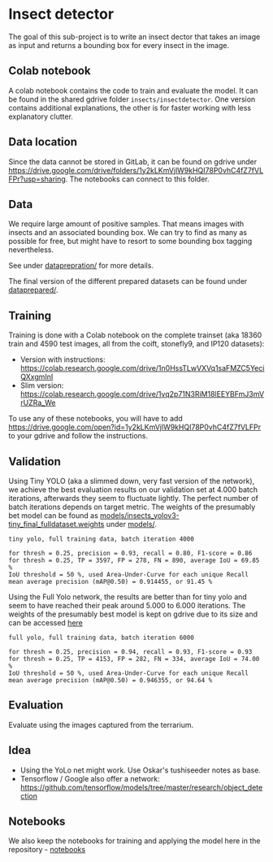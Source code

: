 # Insect detector

The goal of this sub-project is to write an insect dector that takes an image as input and returns a bounding box for every insect in the image.

## Colab notebook

A colab notebook contains the code to train and evaluate the model. It can be found in the shared gdrive folder `insects/insectdetector`. One version contains additional explanations, the other is for faster working with less explanatory clutter.

## Data location

Since the data cannot be stored in GitLab, it can be found on gdrive under https://drive.google.com/drive/folders/1y2kLKmVjlW9kHQI78P0vhC4fZ7fVLFPr?usp=sharing. The notebooks can connect to this folder.

## Data

We require large amount of positive samples. That means images with insects and an associated bounding box. We can try to find as many as possible for free, but might have to resort to some bounding box tagging nevertheless.

See under [dataprepration/](datapreparation/) for more details.

The final version of the different prepared datasets can be found under [dataprepared/](dataprepared/).

## Training

Training is done with a Colab notebook on the complete trainset (aka 18360 train and 4590 test images, all from the coift, stonefly9, and IP120 datasets):

- Version with instructions: https://colab.research.google.com/drive/1n0HssTLwVXVq1saFMZC5YeciQXxgmInI
- Slim version: https://colab.research.google.com/drive/1vq2p71N3RiM18lEEYBFmJ3mVrUZRa_We

To use any of these notebooks, you will have to add https://drive.google.com/open?id=1y2kLKmVjlW9kHQI78P0vhC4fZ7fVLFPr to your gdrive and follow the instructions.

## Validation

Using Tiny YOLO (aka a slimmed down, very fast version of the network), we achieve the best evaluation results on our validation set at 4.000 batch iterations, afterwards they seem to fluctuate lightly. The perfect number of batch iterations depends on target metric. The weights of the presumably bet model can be found as [models/insects_yolov3-tiny_final_fulldataset.weights](models/insects_yolov3-tiny_final_fulldataset.weights) under [models/](models/).

```
tiny yolo, full training data, batch iteration 4000

for thresh = 0.25, precision = 0.93, recall = 0.80, F1-score = 0.86 for thresh = 0.25, TP = 3597, FP = 278, FN = 890, average IoU = 69.85 %
IoU threshold = 50 %, used Area-Under-Curve for each unique Recall mean average precision (mAP@0.50) = 0.914455, or 91.45 %
```

Using the Full Yolo network, the results are better than for tiny yolo and seem to have reached their peak around 5.000 to 6.000 iterations. The weights of the presumably best model is kept on gdrive due to its size and can be accessed [here](https://drive.google.com/open?id=1weblXETOhB6EoC8ruKRYH0g9sL2h_0a)

```
full yolo, full training data, batch iteration 6000

for thresh = 0.25, precision = 0.94, recall = 0.93, F1-score = 0.93 for thresh = 0.25, TP = 4153, FP = 282, FN = 334, average IoU = 74.00 %
IoU threshold = 50 %, used Area-Under-Curve for each unique Recall mean average precision (mAP@0.50) = 0.946355, or 94.64 %
```

## Evaluation

Evaluate using the images captured from the terrarium.

## Idea

- Using the YoLo net might work. Use Oskar's tushiseeder notes as base.
- Tensorflow / Google also offer a network: https://github.com/tensorflow/models/tree/master/research/object_detection

## Notebooks

We also keep the notebooks for training and applying the model here in the repository - [notebooks](notebooks/)
